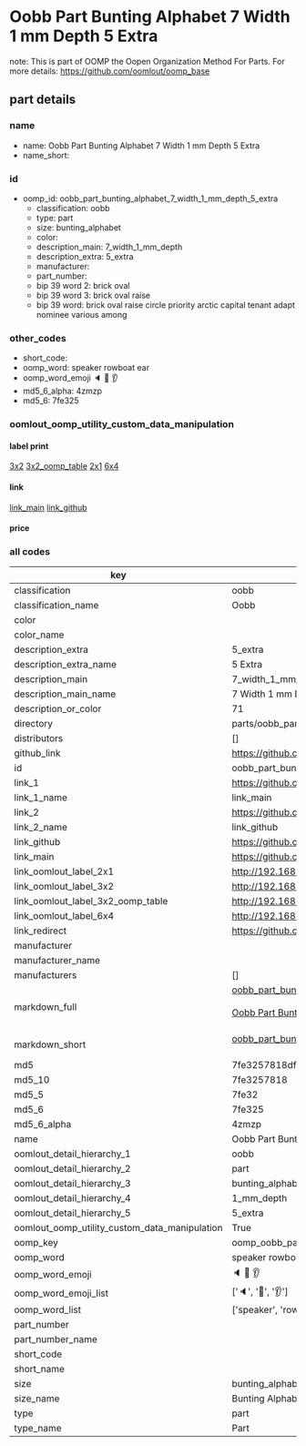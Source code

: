 # Oobb Part Bunting Alphabet 7 Width 1 mm Depth 5 Extra  

note: This is part of OOMP the Oopen Organization Method For Parts. For more details: https://github.com/oomlout/oomp_base

##  part details
  







### name
* name: Oobb Part Bunting Alphabet 7 Width 1 mm Depth 5 Extra
* name_short: 
### id
* oomp_id: oobb_part_bunting_alphabet_7_width_1_mm_depth_5_extra
  * classification: oobb
  * type: part
  * size: bunting_alphabet
  * color: 
  * description_main: 7_width_1_mm_depth
  * description_extra: 5_extra
  * manufacturer: 
  * part_number: 
  * bip 39 word 2: brick oval
  * bip 39 word 3: brick oval raise
  * bip 39 word: brick oval raise circle priority arctic capital tenant adapt nominee various among

### other_codes
* short_code: 
* oomp_word: speaker rowboat ear
* oomp_word_emoji :speaker: :rowboat: :ear:
* md5_6_alpha: 4zmzp
* md5_6: 7fe325






### oomlout_oomp_utility_custom_data_manipulation
#### label print
[3x2](http://192.168.1.245:1112/?label=oomp%204zmzp)
[3x2_oomp_table](http://192.168.1.108:1112/?label=oomp%204zmzp)
[2x1](http://192.168.1.242:1112/?label=oomp%204zmzp)
[6x4](http://192.168.1.55:1112/?label=oomp%204zmzp)    

#### link

[link_main](https://github.com/oomlout/oomlout_oomp_version_1_messy/tree/main/parts/oobb_part_bunting_alphabet_7_width_1_mm_depth_5_extra) [link_github](https://github.com/oomlout/oomlout_oomp_version_1_messy/tree/main/parts/oobb_part_bunting_alphabet_7_width_1_mm_depth_5_extra)                             

#### price







### all codes 
| key | value |  
| --- | --- |  
| classification | oobb |  
| classification_name | Oobb |  
| color |  |  
| color_name |  |  
| description_extra | 5_extra |  
| description_extra_name | 5 Extra |  
| description_main | 7_width_1_mm_depth |  
| description_main_name | 7 Width 1 mm Depth |  
| description_or_color | 71 |  
| directory | parts/oobb_part_bunting_alphabet_7_width_1_mm_depth_5_extra |  
| distributors | [] |  
| github_link | https://github.com/oomlout/oomlout_oomp_part_src/tree/main/parts/oobb_part_bunting_alphabet_7_width_1_mm_depth_5_extra |  
| id | oobb_part_bunting_alphabet_7_width_1_mm_depth_5_extra |  
| link_1 | https://github.com/oomlout/oomlout_oomp_version_1_messy/tree/main/parts/oobb_part_bunting_alphabet_7_width_1_mm_depth_5_extra |  
| link_1_name | link_main |  
| link_2 | https://github.com/oomlout/oomlout_oomp_version_1_messy/tree/main/parts/oobb_part_bunting_alphabet_7_width_1_mm_depth_5_extra |  
| link_2_name | link_github |  
| link_github | https://github.com/oomlout/oomlout_oomp_version_1_messy/tree/main/parts/oobb_part_bunting_alphabet_7_width_1_mm_depth_5_extra |  
| link_main | https://github.com/oomlout/oomlout_oomp_version_1_messy/tree/main/parts/oobb_part_bunting_alphabet_7_width_1_mm_depth_5_extra |  
| link_oomlout_label_2x1 | http://192.168.1.242:1112/?label=oomp%204zmzp |  
| link_oomlout_label_3x2 | http://192.168.1.245:1112/?label=oomp%204zmzp |  
| link_oomlout_label_3x2_oomp_table | http://192.168.1.108:1112/?label=oomp%204zmzp |  
| link_oomlout_label_6x4 | http://192.168.1.55:1112/?label=oomp%204zmzp |  
| link_redirect | https://github.com/oomlout/oomlout_oomp_version_1_messy/tree/main/parts/oobb_part_bunting_alphabet_7_width_1_mm_depth_5_extra |  
| manufacturer |  |  
| manufacturer_name |  |  
| manufacturers | [] |  
| markdown_full | [oobb_part_bunting_alphabet_7_width_1_mm_depth_5_extra](none)<br>[](none)<br>[Oobb Part Bunting Alphabet 7 Width 1 Mm Depth 5 Extra](none)<br><br> |  
| markdown_short | [oobb_part_bunting_alphabet_7_width_1_mm_depth_5_extra](none)<br><br> |  
| md5 | 7fe3257818df04402cd57293626768dd |  
| md5_10 | 7fe3257818 |  
| md5_5 | 7fe32 |  
| md5_6 | 7fe325 |  
| md5_6_alpha | 4zmzp |  
| name | Oobb Part Bunting Alphabet 7 Width 1 mm Depth 5 Extra |  
| oomlout_detail_hierarchy_1 | oobb |  
| oomlout_detail_hierarchy_2 | part |  
| oomlout_detail_hierarchy_3 | bunting_alphabet |  
| oomlout_detail_hierarchy_4 | 1_mm_depth |  
| oomlout_detail_hierarchy_5 | 5_extra |  
| oomlout_oomp_utility_custom_data_manipulation | True |  
| oomp_key | oomp_oobb_part_bunting_alphabet_7_width_1_mm_depth_5_extra |  
| oomp_word | speaker rowboat ear |  
| oomp_word_emoji | :speaker: :rowboat: :ear: |  
| oomp_word_emoji_list | [':speaker:', ':rowboat:', ':ear:'] |  
| oomp_word_list | ['speaker', 'rowboat', 'ear'] |  
| part_number |  |  
| part_number_name |  |  
| short_code |  |  
| short_name |  |  
| size | bunting_alphabet |  
| size_name | Bunting Alphabet |  
| type | part |  
| type_name | Part |  
